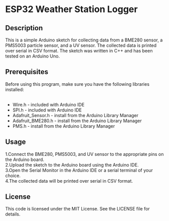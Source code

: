 # ESP32 Weather Station Logger
<h2>Description</h2>
This is a simple Arduino sketch for collecting data from a BME280 sensor, a PMS5003 particle sensor, and a UV sensor. The collected data is printed over serial in CSV format. The sketch was written in C++ and has been tested on an Arduino Uno.

<h2>Prerequisites</h2>
Before using this program, make sure you have the following libraries installed:<br><br>

- Wire.h - included with Arduino IDE<br> 
- SPI.h - included with Arduino IDE<br> 
- Adafruit_Sensor.h - install from the Arduino Library Manager<br> 
- Adafruit_BME280.h - install from the Arduino Library Manager<br> 
- PMS.h - install from the Arduino Library Manager<br> 

<h2>Usage</h2>
1.Connect the BME280, PMS5003, and UV sensor to the appropriate pins on the Arduino board.<br> 
2.Upload the sketch to the Arduino board using the Arduino IDE.<br> 
3.Open the Serial Monitor in the Arduino IDE or a serial terminal of your choice.<br> 
4.The collected data will be printed over serial in CSV format.<br> 

<h2>License</h2>
This code is licensed under the MIT License. See the LICENSE file for details.
